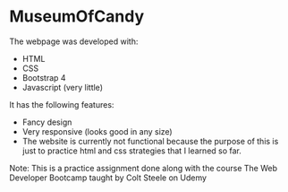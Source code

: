 # MuseumOfCandy
The webpage was developed with:
- HTML
- CSS
- Bootstrap 4
- Javascript (very little)

It has the following features:
- Fancy design
- Very responsive (looks good in any size)
- The website is currently not functional because the purpose of this is just to practice html and css strategies that I learned so far.

Note:
This is a practice assignment done along with the course The Web Developer Bootcamp taught by Colt Steele on Udemy
